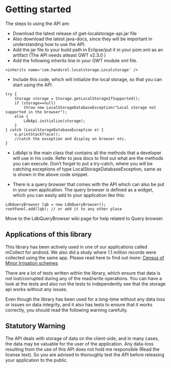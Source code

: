 # Getting started #

The steps to using the API are:
  * Download the latest release of gwt-localstorage-api.jar file
  * Also download the latest java-docs, since they will be important in understanding how to use the API.
  * Add the jar file to your build path in Eclipse/put it in your pom.xml as an artifact (The API needs atleast GWT v2.3.0 )
  * Add the following inherits line in your GWT module xml file.
```
<inherits name='com.handsrel.localstorage.Localstorage' />
```
  * Include this code, which will initialize the local storage, so that you can start using the API.

```
try {
	Storage storage = Storage.getLocalStorageIfSupported();
	if (storage==null)
		throw new LocalStorageDatabaseException("Local storage not supported in the browser");
	else {
		LdbApi.initialize(storage);
	}
} catch (LocalStorageDatabaseException e) {
	e.printStackTrace();
	//catch the exception and display on browser etc.
}
```

  * LdbApi is the main class that contains all the methods that a developer will use in his code. Refer to java docs to find out what are the methods you can execute. Don't forget to put a try-catch, where you will be catching exceptions of type LocalStorageDatabaseException, same as is shown in the above code snippet.

  * There is a query browser that comes with the API which can also be put in your own application. The query browser is defined as a widget, which you can easily add to your application like this:

```
LdbQueryBrowser lqb = new LdbQueryBrowser();
rootPanel.add(lqb); // or add it to any other place
```

Move to the LdbQueryBrowser wiki page for help related to Query browser.

## Applications of this library ##

This library has been actively used in one of our applications called mCollect for android. We also did a study where 1.1 million records were collected using the same app. Please read here to find out more:
[Census of Minor Irrigation schemes](http://handsrel.com/index.php/case-studies/census-of-minor-irrigation-schemes)

There are a lot of tests written within the library, which ensure that data is not lost/corrupted during any of the read/write operations. You can have a look at the tests and also run the tests to independently see that the storage api works without any issues.

Even though the library has been used for a long-time without any data loss or issues on data integrity, and it also has tests to ensure that it works correctly, you should read the following warning carefully.

## Statutory Warning ##

The API deals with storage of data on the client-side, and in many cases, the data may be valuable for the user of the application. Any data-loss resulting from the use of this API does not hold me responsible (Read the license text). So you are advised to thoroughly test the API before releasing your application to the public.